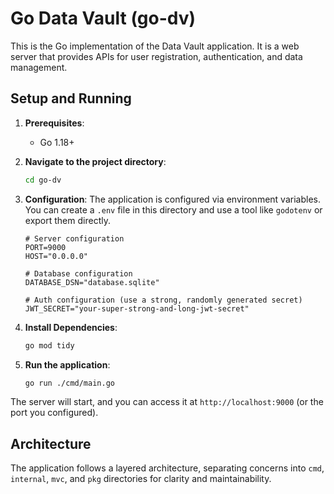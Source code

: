# Go Data Vault (go-dv)

This is the Go implementation of the Data Vault application. It is a web server that provides APIs for user registration, authentication, and data management.

## Setup and Running

1.  **Prerequisites**:
    *   Go 1.18+

2.  **Navigate to the project directory**:
    ```bash
    cd go-dv
    ```

3.  **Configuration**:
    The application is configured via environment variables. You can create a `.env` file in this directory and use a tool like `godotenv` or export them directly.

    ```plaintext
    # Server configuration
    PORT=9000
    HOST="0.0.0.0"

    # Database configuration
    DATABASE_DSN="database.sqlite"

    # Auth configuration (use a strong, randomly generated secret)
    JWT_SECRET="your-super-strong-and-long-jwt-secret"
    ```

4.  **Install Dependencies**:
    ```bash
    go mod tidy
    ```

5.  **Run the application**:
    ```bash
    go run ./cmd/main.go
    ```

The server will start, and you can access it at `http://localhost:9000` (or the port you configured).

## Architecture

The application follows a layered architecture, separating concerns into `cmd`, `internal`, `mvc`, and `pkg` directories for clarity and maintainability.